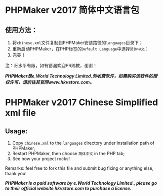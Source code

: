 # PHPMaker v2017 简体中文语言包

## 使用方法：
1. 将`chinese.xml`文件复制到PHPMaker安装路径的`languages`目录下；
2. 重新启动PHPMaker，在PHP标签的`Default Language`中选择`简体中文`；
3. 完美！

注：哥水平有限，如有错漏欢迎PR赐教，谢谢！

***PHPMaker是e.World Technology Limited.的收费软件，如需购买该软件的授权许可，请前往其官网www.hkvstore.com。***

# PHPMaker v2017 Chinese Simplified xml file

## Usage:
1. Copy `chinese.xml` to the `languages` directory under installation path of PHPMaker;
2. Restart PHPMaker, then choose `简体中文` in the PHP tab;
3. See how your project rocks!

Remarks: feel free to fork this file and submit bug fixing or anything else, thank you!

***PHPMaker is a paid software by e.World Technology Limited., please go to their official website hkvstore.com to purchase a license.***
